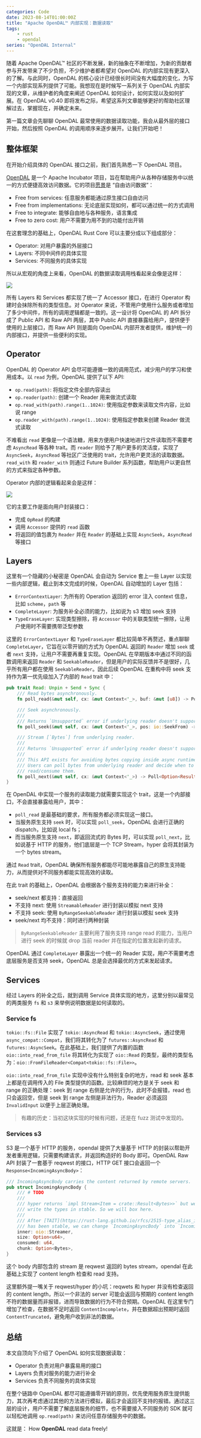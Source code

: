 ```yaml
---
categories: Code
date: 2023-08-14T01:00:00Z
title: "Apache OpenDAL™ 内部实现：数据读取"
tags:
    - rust
    - opendal
series: "OpenDAL Internal"
---
```


随着 Apache OpenDAL™ 社区的不断发展，新的抽象在不断增加，为新的贡献者参与开发带来了不少负担，不少维护者都希望对 OpenDAL 的内部实现有更深入的了解。与此同时，OpenDAL 的核心设计已经很长时间没有大幅度的变化，为写一个内部实现系列提供了可能。我想现在是时候写一系列关于 OpenDAL 内部实现的文章，从维护者的角度来阐述 OpenDAL 如何设计，如何实现以及如何扩展。在 OpenDAL v0.40 即将发布之际，希望这系列文章能够更好的帮助社区理解过去，掌握现在，并确定未来。

第一篇文章会先聊聊 OpenDAL 最常使用的数据读取功能，我会从最外层的接口开始，然后按照 OpenDAL 的调用顺序来逐步展开。让我们开始吧！

## 整体框架

在开始介绍具体的 OpenDAL 接口之前，我们首先熟悉一下 OpenDAL 项目。

[OpenDAL](https://github.com/apache/incubator-opendal) 是一个 Apache Incubator 项目，旨在帮助用户从各种存储服务中以统一的方式便捷高效访问数据。它的项目[愿景](https://opendal.apache.org/docs/vision)是 “自由访问数据”：

- Free from services: 任意服务都能通过原生接口自由访问
- Free from implementations: 无论底层实现如何，都可以通过统一的方式调用
- Free to integrate: 能够自由地与各种服务，语言集成
- Free to zero cost: 用户不需要为用不到的功能付出开销

在这套理念的基础上，OpenDAL Rust Core 可以主要分成以下组成部分：

- Operator: 对用户暴露的外层接口
- Layers: 不同中间件的具体实现
- Services: 不同服务的具体实现

所以从宏观的角度上来看，OpenDAL 的数据读取调用栈看起来会像是这样：

![](1.png)

所有 Layers 和 Services 都实现了统一了 Accessor 接口，在进行 Operator 构建时会抹除所有的类型信息。对 Operator 来说，不管用户使用什么服务或者增加了多少中间件，所有的调用逻辑都是一致的。这一设计将 OpenDAL 的 API 拆分成了 Public API 和 Raw API 两层，其中 Public API 直接暴露给用户，提供便于使用的上层接口，而 Raw API 则是面向 OpenDAL 内部开发者提供，维护统一的内部接口，并提供一些便利的实现。

## Operator

OpenDAL 的 Operator API 会尽可能遵循一致的调用范式，减少用户的学习和使用成本。以 `read` 为例，OpenDAL 提供了以下 API:

- `op.read(path)`: 将指定文件全部内容读出
- `op.reader(path)`: 创建一个 Reader 用来做流式读取
- `op.read_with(path).range(1..1024)`: 使用指定参数来读取文件内容，比如说 range
- `op.reader_with(path).range(1..1024)`: 使用指定参数来创建 Reader 做流式读取

不难看出 `read` 更像是一个语法糖，用来方便用户快速地进行文件读取而不需要考虑 `AsyncRead` 等各种 trait。而 `reader` 则给予了用户更多的灵活度，实现了 `AsyncSeek`，`AsyncRead` 等社区广泛使用的 trait，允许用户更灵活的读取数据。`read_with` 和 `reader_with` 则通过 Future Builder 系列函数，帮助用户以更自然的方式来指定各种参数。

Operator 内部的逻辑看起来会是这样：

![](2.png)

它的主要工作是面向用户封装接口：

- 完成 `OpRead` 的构建
- 调用 `Accessor` 提供的 `read` 函数
- 将返回的值包裹为 `Reader` 并在 `Reader` 的基础上实现 `AsyncSeek`，`AsyncRead` 等接口

## Layers

这里有一个隐藏的小秘密是 OpenDAL 会自动为 Service 套上一些 Layer 以实现一些内部逻辑，截止到本文完成的时候，OpenDAL 自动增加的 Layer 包括：

- `ErrorContextLayer`: 为所有的 Operation 返回的 error 注入 context 信息，比如 `scheme`，`path` 等
- `CompleteLayer`: 为服务补全必须的能力，比如说为 s3 增加 seek 支持
- `TypeEraseLayer`: 实现类型擦除，将 `Accessor` 中的关联类型统一擦除，让用户使用时不需要携带泛型参数

这里的 `ErrorContextLayer` 和 `TypeEraseLayer` 都比较简单不再赘述，重点聊聊 `CompleteLayer`，它旨在以零开销的方式为 OpenDAL 返回的 `Reader` 增加 `seek` 或者 `next` 支持，让用户不需要再重复实现。OpenDAL 在早期版本中通过不同的函数调用来返回 `Reader` 和 `SeekableReader`，但是用户的实际反馈并不是很好，几乎所有用户都在使用 `SeekableReader`。因此后续 OpenDAL 在重构中将 seek 支持作为第一优先级加入了内部的 `Read` trait 中：

```rust
pub trait Read: Unpin + Send + Sync {
    /// Read bytes asynchronously.
    fn poll_read(&mut self, cx: &mut Context<'_>, buf: &mut [u8]) -> Poll<Result<usize>>;

    /// Seek asynchronously.
    ///
    /// Returns `Unsupported` error if underlying reader doesn't support seek.
    fn poll_seek(&mut self, cx: &mut Context<'_>, pos: io::SeekFrom) -> Poll<Result<u64>>;

    /// Stream [`Bytes`] from underlying reader.
    ///
    /// Returns `Unsupported` error if underlying reader doesn't support stream.
    ///
    /// This API exists for avoiding bytes copying inside async runtime.
    /// Users can poll bytes from underlying reader and decide when to
    /// read/consume them.
    fn poll_next(&mut self, cx: &mut Context<'_>) -> Poll<Option<Result<Bytes>>>;
}
```

在 OpenDAL 中实现一个服务的读取能力就需要实现这个 trait，这是一个内部接口，不会直接暴露给用户，其中：

- `poll_read` 是最基础的要求，所有服务都必须实现这一接口。
- 当服务原生支持 `seek` 时，可以实现 `poll_seek`，OpenDAL 会进行正确的 dispatch，比如说 local fs；
- 而当服务原生支持 `next`，即返回流式的 Bytes 时，可以实现 `poll_next`，比如说基于 HTTP 的服务，他们底层是一个 TCP Stream，hyper 会将其封装为一个 bytes stream。

通过 `Read` trait，OpenDAL 确保所有服务都能尽可能地暴露自己的原生支持能力，从而提供对不同服务都能实现高效的读取。

在此 trait 的基础上，OpenDAL 会根据各个服务支持的能力来进行补全：

- seek/next 都支持：直接返回
- 不支持 next: 使用 `StreamableReader` 进行封装以模拟 next 支持
- 不支持 seek: 使用 `ByRangeSeekableReader` 进行封装以模拟 seek 支持
- seek/next 均不支持：同时进行两种封装

> `ByRangeSeekableReader` 主要利用了服务支持 range read 的能力，当用户进行 seek 的时候就 drop 当前 reader 并在指定的位置发起新的请求。

OpenDAL 通过 `CompleteLayer` 暴露出一个统一的 Reader 实现，用户不需要考虑底层服务是否支持 seek，OpenDAL 总是会选择最优的方式来发起请求。

## Services

经过 Layers 的补全之后，就到调用 Service 具体实现的地方，这里分别以最常见的两类服务 `fs` 和 `s3` 来举例说明数据是如何读取的。

### Service fs

`tokio::fs::File` 实现了 `tokio::AsyncRead` 和 `tokio::AsyncSeek`，通过使用 `async_compat::Compat`，我们将其转化为了 `futures::AsyncRead` 和 `futures::AsyncSeek`。在此基础上，我们提供了内置的函数 `oio::into_read_from_file` 将其转化为实现了 `oio::Read` 的类型，最终的类型名为：`oio::FromFileReader<Compat<tokio::fs::File>>`。

`oio::into_read_from_file` 实现中没有什么特别复杂的地方，read 和 seek 基本上都是在调用传入的 File 类型提供的函数。比较麻烦的地方是关于 seek 和 range 的正确处理：seek 到 range 右侧是允许的行为，此时不会报错，read 也只会返回空，但是 seek 到 range 左侧是非法行为，Reader 必须返回 `InvalidInput` 以便于上层正确处理。

> 有趣的历史：当初这块实现的时候有问题，还是在 fuzz 测试中发现的。

### Services s3

S3 是一个基于 HTTP 的服务，opendal 提供了大量基于 HTTP 的封装以帮助开发者重用逻辑，只需要构建请求，并返回构造好的 Body 即可。OpenDAL Raw API 封装了一套基于 reqwest 的接口，HTTP GET 接口会返回一个 `Response<IncomingAsyncBody>`：

```rust
/// IncomingAsyncBody carries the content returned by remote servers.
pub struct IncomingAsyncBody {
    /// # TODO
    ///
    /// hyper returns `impl Stream<Item = crate::Result<Bytes>>` but we can't
    /// write the types in stable. So we will box here.
    ///
    /// After [TAIT](https://rust-lang.github.io/rfcs/2515-type_alias_impl_trait.html)
    /// has been stable, we can change `IncomingAsyncBody` into `IncomingAsyncBody<S>`.
    inner: oio::Streamer,
    size: Option<u64>,
    consumed: u64,
    chunk: Option<Bytes>,
}
```

这个 body 内部包含的 stream 是 reqwest 返回的 bytes stream，opendal 在此基础上实现了 content length 检查和 read 支持。

这里额外提一嘴关于 reqwest/hyper 的小坑：reqwets 和 hyper 并没有检查返回的 content length，所以一个非法的 server 可能会返回与预期的 content length 不符的数据量而非报错，进而导致数据的行为不符合预期。OpenDAL 在这里专门增加了检查，在数据不足时返回 `ContentIncomplete`，并在数据超出预期时返回 `ContentTruncated`，避免用户收到非法的数据。

## 总结

本文自顶向下介绍了 OpenDAL 如何实现数据读取：

- Operator 负责对用户暴露易用的接口
- Layers 负责对服务的能力进行补全
- Services 负责不同服务的具体实现

在整个链路中 OpenDAL 都尽可能遵循零开销的原则，优先使用服务原生提供能力，其次再考虑通过其他的方法进行模拟，最后才会返回不支持的报错。通过这三层的设计，用户不需要了解底层服务的细节，也不需要接入不同服务的 SDK 就可以轻松地调用 `op.read(path)` 来访问任意存储服务中的数据。

这就是： How **OpenDAL** read data freely!
